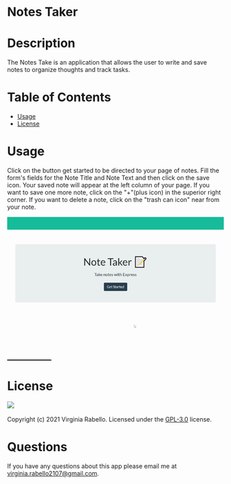 # Notes Taker
  

# Description

The Notes Take is an application that allows the user to write and save notes to organize thoughts and track tasks.

# Table of Contents  

  * [Usage](#usage)
  * [License](#license)
     
  # Usage
    
  Click on the button get started to be directed to your page of notes. Fill the form's fields for the Note Title and Note Text and then click on the save icon. Your saved note will appear at the left column of your page. If you want to save one more note, click on the "+"(plus icon) in the superior right corner. If you want to delete a note, click on the "trash can icon" near from your note.

![](public/assets/images/note-taker.gif)


# License
  ![](https://img.shields.io/badge/license-GPL--3.0-blue)

  Copyright (c) 2021 Virginia Rabello.
  Licensed under the [GPL-3.0](https://opensource.org/licenses/GPL-3.0) license.
  
# Questions
  
  If you have any questions about this app please email me at virginia.rabello2107@gmail.com.
